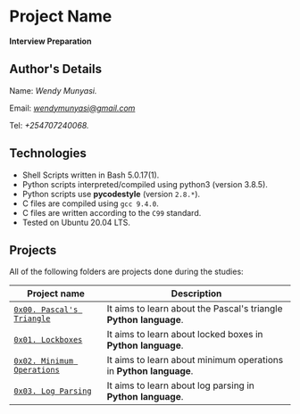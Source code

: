 # Project Name
**Interview Preparation**

## Author's Details
Name: *Wendy Munyasi.*

Email: *wendymunyasi@gmail.com*

Tel: *+254707240068.*

## Technologies
* Shell Scripts written in Bash 5.0.17(1).
* Python scripts interpreted/compiled using python3 (version 3.8.5).
* Python scripts use **pycodestyle** (version `2.8.*`).
* C files are compiled using `gcc 9.4.0`.
* C files are written according to the `C99` standard.
* Tested on Ubuntu 20.04 LTS.

## Projects
All of the following folders are projects done during the studies:

| Project name | Description |
| ------------ | ----------- |
| [`0x00. Pascal's Triangle`](https://github.com/wendymunyasi/alx-interview/tree/master/0x00-pascal_triangle) | It aims to learn about the Pascal's triangle **Python language**.|
| [`0x01. Lockboxes`](https://github.com/wendymunyasi/alx-interview/tree/master/0x01-lockboxes) | It aims to learn about locked boxes in **Python language**.|
| [`0x02. Minimum Operations`](https://github.com/wendymunyasi/alx-interview/tree/master/0x02-minimum_operations) | It aims to learn about minimum operations in **Python language**.|
| [`0x03. Log Parsing`](https://github.com/wendymunyasi/alx-interview/tree/master/0x03-log_parsing) | It aims to learn about log parsing in **Python language**.|